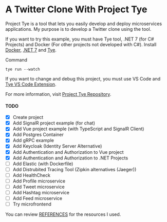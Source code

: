 # A Twitter Clone With Project Tye

Project Tye is a tool that lets you easily develop and deploy microservices applications. My purpose is to develop a Twitter clone using the tool.

If you want to try this example, you must have Tye tool, .NET 7 (for C# Projects) and Docker (For other projects not developed with C#). Install [Docker](https://www.docker.com/), [.NET 7](https://dotnet.microsoft.com/en-us/download/dotnet/7.0) and [Tye](https://github.com/dotnet/tye/blob/main/docs/getting_started.md#installing-tye).

Command

```console
tye run --watch
```

If you want to change and debug this project, you must use VS Code and [Tye VS Code Extension](https://marketplace.visualstudio.com/items?itemName=ms-azuretools.vscode-tye).

For more information, visit [Project Tye Repository](https://github.com/dotnet/tye).

#### TODO

- [x] Create project
- [x] Add SignalR project example (for chat)
- [x] Add Vue project example (with TypeScript and SignalR Client)
- [x] Add Postgres Container
- [x] Add gRPC example
- [x] Add Keycloak (Identity Server Alternative)
- [x] Add Authentication and Authorization to Vue project
- [x] Add Authentication and Authorization to .NET Projects
- [ ] Add Elastic (with Dockerfile)
- [ ] Add Distrubited Tracing Tool (Zipkin alternatives (Jaeger))
- [ ] Add HealthCheck
- [ ] Add Profile microservice
- [ ] Add Tweet microservice
- [ ] Add Hashtag microservice
- [ ] Add Feed microservice
- [ ] Try microfrontend

You can review [REFERENCES](REFERENCES.md) for the resources I used.
